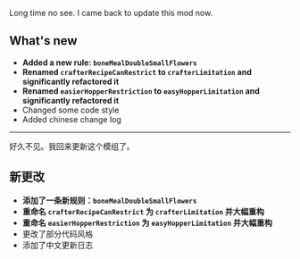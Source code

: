 Long time no see. I came back to update this mod now.
## What's new
- **Added a new rule: `boneMealDoubleSmallFlowers`**
- **Renamed `crafterRecipeCanRestrict` to `crafterLimitation` and significantly refactored it**
- **Renamed `easierHopperRestriction` to `easyHopperLimitation` and significantly refactored it**
- Changed some code style
- Added chinese change log
-----------------------------------------------------------------
好久不见。我回来更新这个模组了。
## 新更改
- **添加了一条新规则：`boneMealDoubleSmallFlowers`**
- **重命名 `crafterRecipeCanRestrict` 为 `crafterLimitation` 并大幅重构**
- **重命名 `easierHopperRestriction` 为 `easyHopperLimitation` 并大幅重构**
- 更改了部分代码风格
- 添加了中文更新日志